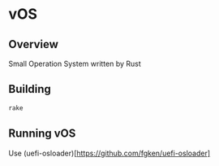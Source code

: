 vOS
================

## Overview
Small Operation System written by Rust

## Building
```sh
rake
```
## Running vOS
Use (uefi-osloader)[https://github.com/fgken/uefi-osloader]

